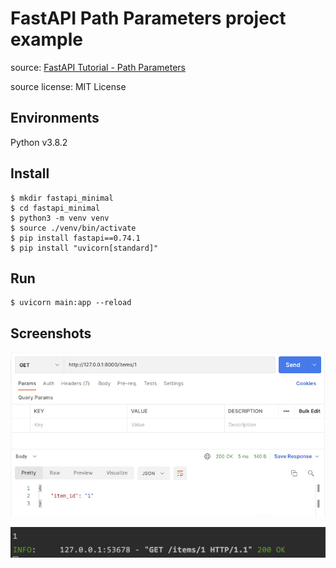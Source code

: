 # FastAPI Path Parameters project example

source: [FastAPI Tutorial - Path Parameters](https://fastapi.tiangolo.com/tutorial/path-params/)

source license: MIT License

## Environments
Python v3.8.2

## Install
```shell
$ mkdir fastapi_minimal
$ cd fastapi_minimal
$ python3 -m venv venv
$ source ./venv/bin/activate
$ pip install fastapi==0.74.1
$ pip install "uvicorn[standard]"
```

## Run
```shell
$ uvicorn main:app --reload
```

## Screenshots
![Get items/1](screenshots/get_items.png)

![Get items/1 log](screenshots/get_items_log.png)
